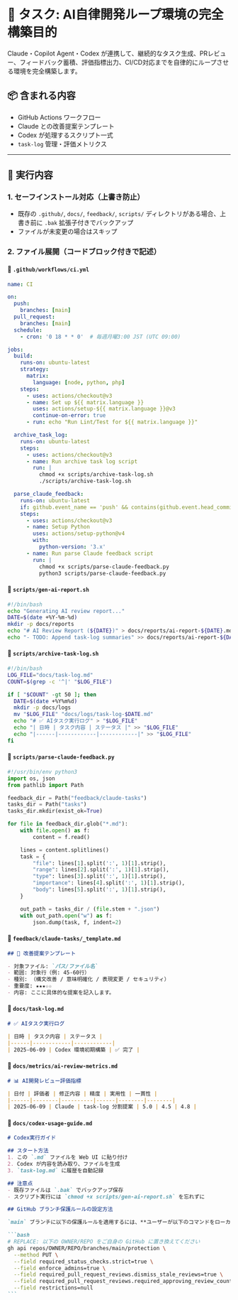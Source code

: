# 🎯 タスク: AI自律開発ループ環境の完全構築目的

Claude・Copilot Agent・Codex が連携して、継続的なタスク生成、PRレビュー、フィードバック蓄積、評価指標出力、CI/CD対応までを自律的にループさせる環境を完全構築します。

## 📦 含まれる内容

* GitHub Actions ワークフロー
* Claude との改善提案テンプレート
* Codex が処理するスクリプト一式
* `task-log` 管理・評価メトリクス

---

## 🧰 実行内容

### 1. セーフインストール対応（上書き防止）

* 既存の `.github/`, `docs/`, `feedback/`, `scripts/` ディレクトリがある場合、上書き前に `.bak` 拡張子付きでバックアップ
* ファイルが未変更の場合はスキップ

### 2. ファイル展開（コードブロック付きで記述）

#### 📄 `.github/workflows/ci.yml`

```yaml
name: CI

on:
  push:
    branches: [main]
  pull_request:
    branches: [main]
  schedule:
    - cron: '0 18 * * 0'  # 毎週月曜3:00 JST (UTC 09:00)

jobs:
  build:
    runs-on: ubuntu-latest
    strategy:
      matrix:
        language: [node, python, php]
    steps:
      - uses: actions/checkout@v3
      - name: Set up ${{ matrix.language }}
        uses: actions/setup-${{ matrix.language }}@v3
        continue-on-error: true
      - run: echo "Run Lint/Test for ${{ matrix.language }}"

  archive_task_log:
    runs-on: ubuntu-latest
    steps:
      - uses: actions/checkout@v3
      - name: Run archive task log script
        run: |
          chmod +x scripts/archive-task-log.sh
          ./scripts/archive-task-log.sh

  parse_claude_feedback:
    runs-on: ubuntu-latest
    if: github.event_name == 'push' && contains(github.event.head_commit.modified, 'feedback/claude-tasks/')
    steps:
      - uses: actions/checkout@v3
      - name: Setup Python
        uses: actions/setup-python@v4
        with:
          python-version: '3.x'
      - name: Run parse Claude feedback script
        run: |
          chmod +x scripts/parse-claude-feedback.py
          python3 scripts/parse-claude-feedback.py
```

#### 📄 `scripts/gen-ai-report.sh`

```bash
#!/bin/bash
echo "Generating AI review report..."
DATE=$(date +%Y-%m-%d)
mkdir -p docs/reports
echo "# AI Review Report (${DATE})" > docs/reports/ai-report-${DATE}.md
echo "- TODO: Append task-log summaries" >> docs/reports/ai-report-${DATE}.md
```

#### 📄 `scripts/archive-task-log.sh`

```bash
#!/bin/bash
LOG_FILE="docs/task-log.md"
COUNT=$(grep -c '^|' "$LOG_FILE")

if [ "$COUNT" -gt 50 ]; then
  DATE=$(date +%Y%m%d)
  mkdir -p docs/logs
  mv "$LOG_FILE" "docs/logs/task-log-$DATE.md"
  echo "# ✅ AIタスク実行ログ" > "$LOG_FILE"
  echo "| 日時 | タスク内容 | ステータス |" >> "$LOG_FILE"
  echo "|------|------------|------------|" >> "$LOG_FILE"
fi
```

#### 📄 `scripts/parse-claude-feedback.py`

```python
#!/usr/bin/env python3
import os, json
from pathlib import Path

feedback_dir = Path("feedback/claude-tasks")
tasks_dir = Path("tasks")
tasks_dir.mkdir(exist_ok=True)

for file in feedback_dir.glob("*.md"):
    with file.open() as f:
        content = f.read()

    lines = content.splitlines()
    task = {
        "file": lines[1].split(':', 1)[1].strip(),
        "range": lines[2].split(':', 1)[1].strip(),
        "type": lines[3].split(':', 1)[1].strip(),
        "importance": lines[4].split(':', 1)[1].strip(),
        "body": lines[5].split(':', 1)[1].strip(),
    }

    out_path = tasks_dir / (file.stem + ".json")
    with out_path.open("w") as f:
        json.dump(task, f, indent=2)
```

#### 📄 `feedback/claude-tasks/_template.md`

```markdown
## 🧠 改善提案テンプレート

- 対象ファイル: `パス/ファイル名`
- 範囲: 対象行（例: 45-60行）
- 種別: （構文改善 / 意味明確化 / 表現変更 / セキュリティ）
- 重要度: ★★★☆☆
- 内容: ここに具体的な提案を記入します。
```

#### 📄 `docs/task-log.md`

```markdown
# ✅ AIタスク実行ログ

| 日時 | タスク内容 | ステータス |
|------|------------|------------|
| 2025-06-09 | Codex 環境初期構築 | ✅ 完了 |
```

#### 📄 `docs/metrics/ai-review-metrics.md`

```markdown
# 📊 AI開発レビュー評価指標

| 日付 | 評価者 | 修正内容 | 精度 | 実用性 | 一貫性 |
|------|--------|----------|------|--------|--------|
| 2025-06-09 | Claude | task-log 分割提案 | 5.0 | 4.5 | 4.8 |
```

#### 📄 `docs/codex-usage-guide.md`

````markdown
# Codex実行ガイド

## スタート方法
1. この `.md` ファイルを Web UI に貼り付け
2. Codex が内容を読み取り、ファイルを生成
3. `task-log.md` に履歴を自動記録

## 注意点
- 既存ファイルは `.bak` でバックアップ保存
- スクリプト実行には `chmod +x scripts/gen-ai-report.sh` を忘れずに

## GitHub ブランチ保護ルールの設定方法

`main` ブランチに以下の保護ルールを適用するには、**ユーザーが以下のコマンドをローカルで実行する必要があります**。

```bash
# REPLACE: 以下の OWNER/REPO をご自身の GitHub に置き換えてください
gh api repos/OWNER/REPO/branches/main/protection \
  --method PUT \
  --field required_status_checks.strict=true \
  --field enforce_admins=true \
  --field required_pull_request_reviews.dismiss_stale_reviews=true \
  --field required_pull_request_reviews.required_approving_review_count=1 \
  --field restrictions=null
```
